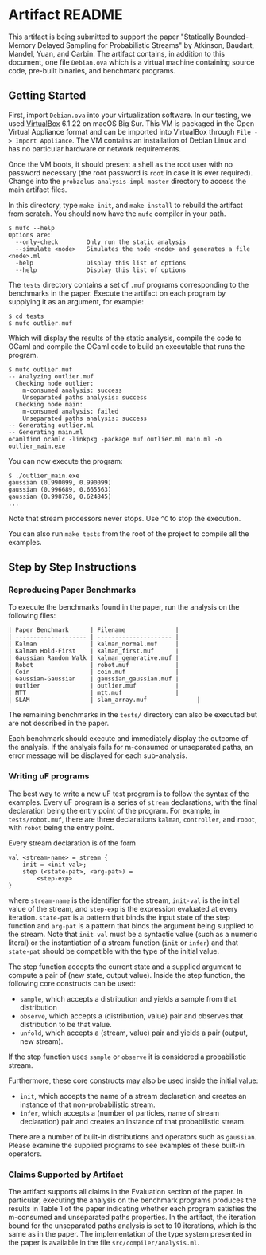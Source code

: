 # Artifact README

This artifact is being submitted to support the paper "Statically Bounded-Memory Delayed Sampling for Probabilistic Streams" by Atkinson, Baudart, Mandel, Yuan, and Carbin. The artifact contains, in addition to this document, one file `Debian.ova` which is a virtual machine containing source code, pre-built binaries, and benchmark programs.

## Getting Started

First, import `Debian.ova` into your virtualization software. In our testing, we used [VirtualBox](https://www.virtualbox.org) 6.1.22 on macOS Big Sur. This VM is packaged in the Open Virtual Appliance format and can be imported into VirtualBox through `File -> Import Appliance`. The VM contains an installation of Debian Linux and has no particular hardware or network requirements.

Once the VM boots, it should present a shell as the root user with no password necessary (the root password is `root` in case it is ever required). Change into the `probzelus-analysis-impl-master` directory to access the main artifact files.

In this directory, type `make init`, and `make install` to rebuild the artifact from scratch.
You should now have the `mufc` compiler in your path.

```
$ mufc --help
Options are:
  --only-check        Only run the static analysis
  --simulate <node>   Simulates the node <node> and generates a file <node>.ml
  -help               Display this list of options
  --help              Display this list of options
```

The `tests` directory contains a set of `.muf` programs corresponding to the benchmarks in the paper. Execute the artifact on each program by supplying it as an argument, for example:

```shell
$ cd tests
$ mufc outlier.muf
```
Which will display the results of the static analysis, compile the code to OCaml and compile the OCaml code to build an executable that runs the program.

```shell
$ mufc outlier.muf 
-- Analyzing outlier.muf
  Checking node outlier:
    m-consumed analysis: success
    Unseparated paths analysis: success
  Checking node main:
    m-consumed analysis: failed
    Unseparated paths analysis: success
-- Generating outlier.ml
-- Generating main.ml
ocamlfind ocamlc -linkpkg -package muf outlier.ml main.ml -o outlier_main.exe
```

You can now execute the program:

```shell
$ ./outlier_main.exe
gaussian (0.990099, 0.990099)
gaussian (0.996689, 0.665563)
gaussian (0.998758, 0.624845)
...
```

Note that stream processors never stops. Use `^C` to stop the execution.

You can also run `make tests` from the root of the project to compile all the examples.

## Step by Step Instructions

### Reproducing Paper Benchmarks

To execute the benchmarks found in the paper, run the analysis on the following files:

```text
| Paper Benchmark      | Filename              |
| -------------------- | --------------------- |
| Kalman               | kalman_normal.muf     |
| Kalman Hold-First    | kalman_first.muf      |
| Gaussian Random Walk | kalman_generative.muf |
| Robot                | robot.muf             |
| Coin                 | coin.muf              |
| Gaussian-Gaussian    | gaussian_gaussian.muf |
| Outlier              | outlier.muf           |
| MTT                  | mtt.muf               |
| SLAM                 | slam_array.muf              |
```

The remaining benchmarks in the `tests/` directory can also be executed but are not described in the paper.

Each benchmark should execute and immediately display the outcome of the analysis. If the analysis fails for m-consumed or unseparated paths, an error message will be displayed for each sub-analysis.

### Writing uF programs

The best way to write a new uF test program is to follow the syntax of the examples. Every uF program is a series of `stream` declarations, with the final declaration being the entry point of the program. For example, in `tests/robot.muf`, there are three declarations `kalman`, `controller`, and `robot`, with `robot` being the entry point.

Every stream declaration is of the form

```text
val <stream-name> = stream {
    init = <init-val>;
    step (<state-pat>, <arg-pat>) =
        <step-exp>
}
```

where `stream-name` is the identifier for the stream, `init-val` is the initial value of the stream, and `step-exp` is the expression evaluated at every iteration. `state-pat` is a pattern that binds the input state of the step function and `arg-pat` is a pattern that binds the argument being supplied to the stream. Note that `init-val` must be a syntactic value (such as a numeric literal) or the instantiation of a stream function (`init` or `infer`) and that `state-pat` should be compatible with the type of the initial value.

The step function accepts the current state and a supplied argument to compute a pair of (new state, output value). Inside the step function, the following core constructs can be used:

- `sample`, which accepts a distribution and yields a sample from that distribution
- `observe`, which accepts a (distribution, value) pair and observes that distribution to be that value.
- `unfold`, which accepts a (stream, value) pair and yields a pair (output, new stream).

If the step function uses `sample` or `observe` it is considered a probabilistic stream.

Furthermore, these core constructs may also be used inside the initial value:

- `init`, which accepts the name of a stream declaration and creates an instance of that non-probabilistic stream.
- `infer`, which accepts a (number of particles, name of stream declaration) pair and creates an instance of that probabilistic stream.

There are a number of built-in distributions and operators such as `gaussian`. Please examine the supplied programs to see examples of these built-in operators.

### Claims Supported by Artifact

The artifact supports all claims in the Evaluation section of the paper. In particular, executing the analysis on the benchmark programs produces the results in Table 1 of the paper indicating whether each program satisfies the m-consumed and unseparated paths properties. In the artifact, the iteration bound for the unseparated paths analysis is set to 10 iterations, which is the same as in the paper. The implementation of the type system presented in the paper is available in the file `src/compiler/analysis.ml`.
